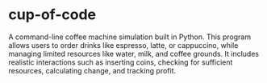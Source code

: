# cup-of-code
A command-line coffee machine simulation built in Python. This program allows users to order drinks like espresso, latte, or cappuccino, while managing limited resources like water, milk, and coffee grounds. It includes realistic interactions such as inserting coins, checking for sufficient resources, calculating change, and tracking profit.
